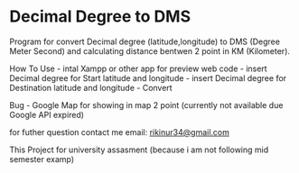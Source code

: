 # Decimal Degree to DMS
 Program for convert Decimal degree (latitude,longitude) to DMS (Degree Meter Second) and calculating distance bentwen 2 point in KM (Kilometer).
 
How To Use
	- intal Xampp or other app for preview web code
	- insert Decimal degree for Start latitude and longitude
	- insert Decimal degree for Destination latitude and longitude
	- Convert
	
Bug
	- Google Map for showing in map 2 point (currently not available due Google API expired)
	
for futher question contact me
email: rikinur34@gmail.com

This Project for university assasment (because i am not following mid semester examp)
